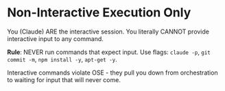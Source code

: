 # Non-Interactive Execution Only

You (Claude) ARE the interactive session. You literally CANNOT provide interactive input to any command.

**Rule**: NEVER run commands that expect input. Use flags: `claude -p`, `git commit -m`, `npm install -y`, `apt-get -y`.

Interactive commands violate OSE - they pull you down from orchestration to waiting for input that will never come.